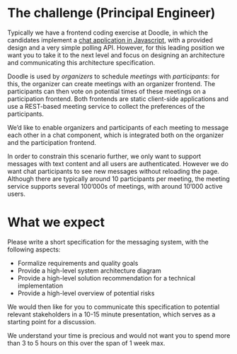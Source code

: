 # The challenge (Principal Engineer)
Typically we have a frontend coding exercise at Doodle, in which the candidates implement a [chat application in Javascript](https://github.com/DoodleScheduling/hiring-challenges/tree/master/frontend-engineer/), with a provided design and a very simple polling API. However, for this leading position we want you to take it to the next level and focus on designing an architecture and communicating this architecture specification.

Doodle is used by _organizers_ to schedule _meetings_ with _participants_: for this, the organizer can create meetings with an organizer frontend. The participants can then vote on potential times of these meetings on a participation frontend. Both frontends are static client-side applications and use a REST-based meeting service to collect the preferences of the participants.

We’d like to enable organizers and participants of each meeting to message each other in a chat component, which is integrated both on the organizer and the participation frontend. 

In order to constrain this scenario further, we only want to support messages with text content and all users are authenticated. However we do want chat participants to see new messages without reloading the page. Although there are typically around 10 participants per meeting, the meeting service supports several 100’000s of meetings, with around 10’000 active users.

# What we expect

Please write a short specification for the messaging system, with the following aspects:

- Formalize requirements and quality goals
- Provide a high-level system architecture diagram
- Provide a high-level solution recommendation for a technical implementation
- Provide a high-level overview of potential risks

We would then like for you to communicate this specification to potential relevant stakeholders in a 10-15 minute presentation, which serves as a starting point for a discussion.

We understand your time is precious and would not want you to spend more than 3 to 5 hours on this over the span of 1 week max.

